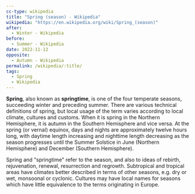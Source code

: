 ```yaml
---
cc-type: wikipedia
title: "Spring (season) - Wikipedia"
wikipedia: "https://en.wikipedia.org/wiki/Spring_(season)"
after: 
  - Winter - Wikipedia
before:
  - Summer - Wikipedia
date: 2022-11-12
opposite:
  - Autumn - Wikipedia
permalink: /wikipedia/:title/
tags:
  - Spring
  - Wikipedia
---
```

**Spring**, also known as **springtime**, is one of the four temperate seasons, succeeding winter and preceding summer. There are various technical definitions of spring, but local usage of the term varies according to local climate, cultures and customs. When it is spring in the Northern Hemisphere, it is autumn in the Southern Hemisphere and vice versa. At the spring (or vernal) equinox, days and nights are approximately twelve hours long, with daytime length increasing and nighttime length decreasing as the season progresses until the Summer Solstice in June (Northern Hemisphere) and December (Southern Hemisphere).

Spring and "springtime" refer to the season, and also to ideas of rebirth, rejuvenation, renewal, resurrection and regrowth. Subtropical and tropical areas have climates better described in terms of other seasons, e.g. dry or wet, monsoonal or cyclonic. Cultures may have local names for seasons which have little equivalence to the terms originating in Europe.